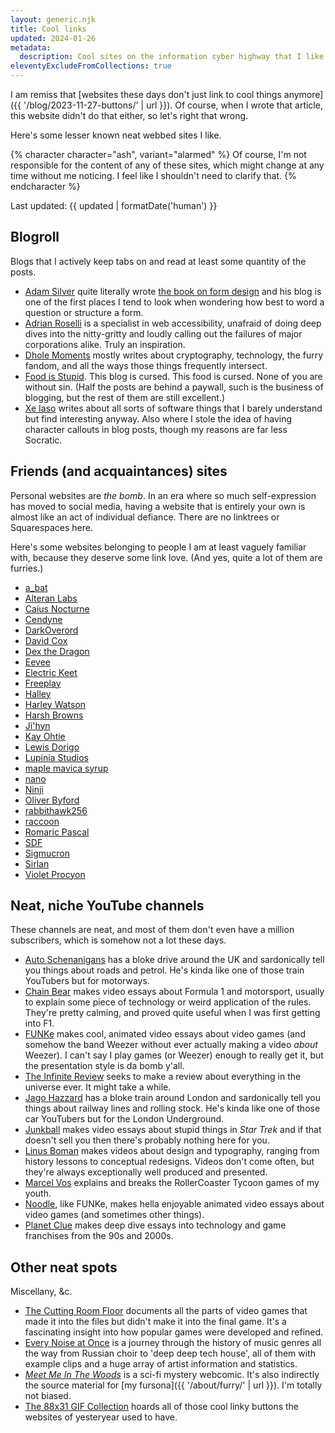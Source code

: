 ```yaml
---
layout: generic.njk
title: Cool links
updated: 2024-01-26
metadata:
  description: Cool sites on the information cyber highway that I like.
eleventyExcludeFromCollections: true
---
```


I am remiss that [websites these days don't just link to cool things anymore]({{ '/blog/2023-11-27-buttons/' | url }}). Of course, when I wrote that article, this website didn't do that either, so let's right that wrong.

Here's some lesser known neat webbed sites I like.

{% character character="ash", variant="alarmed" %}
Of course, I'm not responsible for the content of any of these sites, which might change at any time without me noticing. I feel like I shouldn't need to clarify that.
{% endcharacter %}

Last updated: {{ updated | formatDate('human') }}

## Blogroll

Blogs that I actively keep tabs on and read at least some quantity of the posts.

- [Adam Silver](https://adamsilver.io/) quite literally wrote [the book on form design](https://formdesignpatterns.com/) and his blog is one of the first places I tend to look when wondering how best to word a question or structure a form.
- [Adrian Roselli](https://adrianroselli.com/) is a specialist in web accessibility, unafraid of doing deep dives into the nitty-gritty and loudly calling out the failures of major corporations alike. Truly an inspiration.
- [Dhole Moments](https://soatok.blog/) mostly writes about cryptography, technology, the furry fandom, and all the ways those things frequently intersect.
- [Food is Stupid](https://foodisstupid.substack.com/). This blog is cursed. This food is cursed. None of you are without sin. (Half the posts are behind a paywall, such is the business of blogging, but the rest of them are still excellent.)
- [Xe Iaso](https://xeiaso.net/) writes about all sorts of software things that I barely understand but find interesting anyway. Also where I stole the idea of having character callouts in blog posts, though my reasons are far less Socratic.

## Friends (and acquaintances) sites

Personal websites are _the bomb_. In an era where so much self-expression has moved to social media, having a website that is entirely your own is almost like an act of individual defiance. There are no linktrees or Squarespaces here.

Here's some websites belonging to people I am at least vaguely familiar with, because they deserve some link love. (And yes, quite a lot of them are furries.)

- [a_bat](https://a-bat.com/)
- [Alteran Labs](https://alteranlabs.co.uk/)
- [Caius Nocturne](https://nocturne.works/)
- [Cendyne](https://cendyne.dev/)
- [DarkOverord](https://darkoverord.info/)
- [David Cox](https://dav-idc.com/)
- [Dex the Dragon](https://dexthedragon.co.uk/)
- [Eevee](https://eev.ee/)
- [Electric Keet](https://electrickeet.com/)
- [Freeplay](https://freeplay.floof.company/)
- [Halley](https://halley.systems/)
- [Harley Watson](https://lobi.to/)
- [Harsh Browns](https://visitmy.website/)
- [Ji'hyn](https://jihyn.com/)
- [Kay Ohtie](https://coyotesin.space/)
- [Lewis Dorigo](https://dorigo.co/)
- [Lupinia Studios](https://www.lupinia.net/)
- [maple mavica syrup](https://maple.pet/)
- [nano](https://nano.lgbt/)
- [Ninji](https://wuffs.org/)
- [Oliver Byford](https://obyford.com/)
- [rabbithawk256](https://rabbithawk256.dev/)
- [raccoon](https://www.raccoon.fun/)
- [Romaric Pascal](https://romaricpascal.is/)
- [SDF](https://www.sdf.me.uk/)
- [Sigmucron](https://sigmucron.neocities.org/)
- [Sirlan](https://dragon-vi.be/)
- [Violet Procyon](https://violet.pm/)

## Neat, niche YouTube channels

These channels are neat, and most of them don't even have a million subscribers, which is somehow not a lot these days.

- [Auto Schenanigans](https://www.youtube.com/@AutoShenanigans) has a bloke drive around the UK and sardonically tell you things about roads and petrol. He's kinda like one of those train YouTubers but for motorways.
- [Chain Bear](https://www.youtube.com/@chainbear) makes video essays about Formula 1 and motorsport, usually to explain some piece of technology or weird application of the rules. They're pretty calming, and proved quite useful when I was first getting into F1.
- [FUNKe](https://www.youtube.com/@FUNKe) makes cool, animated video essays about video games (and somehow the band Weezer without ever actually making a video _about_ Weezer). I can't say I play games (or Weezer) enough to really get it, but the presentation style is da bomb y'all.
- [The Infinite Review](https://www.youtube.com/@TheInfiniteReview) seeks to make a review about everything in the universe ever. It might take a while.
- [Jago Hazzard](https://www.youtube.com/@JagoHazzard) has a bloke train around London and sardonically tell you things about railway lines and rolling stock. He's kinda like one of those car YouTubers but for the London Underground.
- [Junkball](https://www.youtube.com/@JunkBallMedia) makes video essays about stupid things in _Star Trek_ and if that doesn't sell you then there's probably nothing here for you.
- [Linus Boman](https://www.youtube.com/@LinusBoman) makes videos about design and typography, ranging from history lessons to conceptual redesigns. Videos don't come often, but they're always exceptionally well produced and presented.
- [Marcel Vos](https://www.youtube.com/@MarcelVos) explains and breaks the RollerCoaster Tycoon games of my youth.
- [Noodle](https://www.youtube.com/@noodlefunny), like FUNKe, makes hella enjoyable animated video essays about video games (and sometimes other things).
- [Planet Clue](https://www.youtube.com/@planetclue) makes deep dive essays into technology and game franchises from the 90s and 2000s.

## Other neat spots

Miscellany, &c.

- [The Cutting Room Floor](https://tcrf.net/) documents all the parts of video games that made it into the files but didn't make it into the final game. It's a fascinating insight into how popular games were developed and refined.
- [Every Noise at Once](https://everynoise.com/) is a journey through the history of music genres all the way from Russian choir to 'deep deep tech house', all of them with example clips and a huge array of artist information and statistics.
- _[Meet Me In The Woods](https://mmitwcomic.tumblr.com/post/699016339886637056/cover-and-a-little-dedicatory-pagebecause-im-a)_ is a sci-fi mystery webcomic. It's also indirectly the source material for [my fursona]({{ '/about/furry/' | url }}). I'm totally not biased.
- [The 88x31 GIF Collection](https://cyber.dabamos.de/88x31/) hoards all of those cool linky buttons the websites of yesteryear used to have.
